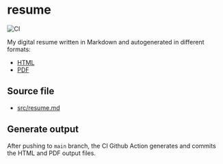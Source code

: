 # resume
![CI](https://github.com/sergicanet9/resume/actions/workflows/ci.yml/badge.svg)

My digital resume written in Markdown and autogenerated in different formats:
- [HTML](https://htmlpreview.github.io/?https://github.com/sergicanet9/resume/blob/main/index.html)
- [PDF](https://raw.githubusercontent.com/sergicanet9/resume/main/resume-sergi-canet.pdf)

## Source file
- [src/resume.md](https://github.com/sergicanet9/resume/blob/main/src/resume.md)

## Generate output
After pushing to `main` branch, the CI Github Action generates and commits the HTML and PDF output files.
